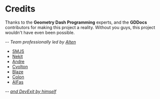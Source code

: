 # Credits

Thanks to the **Geometry Dash Programming** experts, and the **GDDocs** contributors for making this project a reality. Without you guys, this project wouldn't have even been possible.

*-- Team professionally led by [Alten](https://github.com/Altenhh)*
- [SMJS](https://github.com/SMJSGaming)
- [Nekit](https://github.com/nekitdev)
- [Andre](https://github.com/AndreNIH)
- [Cvolton](https://github.com/Cvolton)
- [Blaze](https://github.com/13laze)
- [Colon](https://github.com/GDColon)
- [AlFas](https://github.com/AlFasGD)

*-- [and DevExit by himself](https://github.com/DePianoman)*